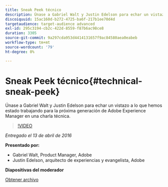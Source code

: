 ```yaml
---
title: Sneak Peek técnico
description: Únase a Gabriel Walt y Justin Edelson para echar un vistazo a lo que hemos estado trabajando para la próxima generación de Adobe Experience Manager en una charla técnica.
discoiquuid: 15ac160d-b272-4725-ba6f-217b1ee70d4d
targetaudience: target-audience advanced
exl-id: 295c3194-cb2c-422d-8559-f87b6ac98ce8
duration: 3305
source-git-commit: 9a297cda953d4414131657f9ac84580aea0eabeb
workflow-type: tm+mt
source-wordcount: '79'
ht-degree: 0%

---
```


# Sneak Peek técnico{#technical-sneak-peek}

Únase a Gabriel Walt y Justin Edelson para echar un vistazo a lo que hemos estado trabajando para la próxima generación de Adobe Experience Manager en una charla técnica.

>[!VIDEO](https://video.tv.adobe.com/v/19305/?quality=9)

*Entregado el 13 de abril de 2016*

**Presentado por:**

* Gabriel Walt, Product Manager, Adobe
* Justin Edelson, arquitecto de experiencias y evangelista, Adobe

**Diapositivas del moderador**

[Obtener archivo](assets/aem-gems-041316-6-2-tech-preview.pdf)
<!--
[Get back to the Overview](https://helpx.adobe.com/es/experience-manager/kt/eseminars/gems/aem-index.html)
-->

